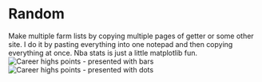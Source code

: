 # Random
Make multiple farm lists by copying multiple pages of getter or some other site. I do it by pasting everything into one notepad and then copying everything at once.
Nba stats is just a little matplotlib fun.
![Career highs points - presented with bars](https://user-images.githubusercontent.com/33042932/162851837-14048aae-6392-47f5-a2d0-79cd42e8a9be.png)
![Career highs points - presented with dots](https://user-images.githubusercontent.com/33042932/162851839-a230079b-9f9e-4208-b8ec-cebf2960bcc7.png)

